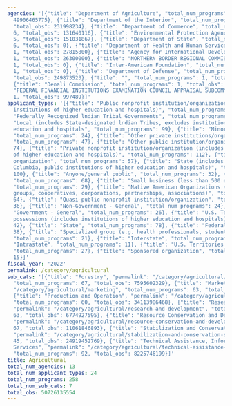 ```yaml
---
agencies: '[{"title": "Department of Agriculture", "total_num_programs": 206, "total_obs":
  49906465775}, {"title": "Department of the Interior", "total_num_programs": 23,
  "total_obs": 231998234}, {"title": "Department of Commerce", "total_num_programs":
  6, "total_obs": 131640116}, {"title": "Environmental Protection Agency", "total_num_programs":
  5, "total_obs": 151031867}, {"title": "Department of State", "total_num_programs":
  6, "total_obs": 0}, {"title": "Department of Health and Human Services", "total_num_programs":
  1, "total_obs": 27815800}, {"title": "Agency for International Development", "total_num_programs":
  1, "total_obs": 26300000}, {"title": "NORTHERN BORDER REGIONAL COMMISSION", "total_num_programs":
  1, "total_obs": 0}, {"title": "Inter-American Foundation", "total_num_programs":
  1, "total_obs": 0}, {"title": "Department of Defense", "total_num_programs": 5,
  "total_obs": 249873523}, {"title": "", "total_num_programs": 1, "total_obs": 12750},
  {"title": "Denali Commission", "total_num_programs": 1, "total_obs": 0}, {"title":
  "FEDERAL FINANCIAL INSTITUTIONS EXAMINATION COUNCIL APPRAISAL SUBCOMMITTEE", "total_num_programs":
  1, "total_obs": 997489}]'
applicant_types: '[{"title": "Public nonprofit institution/organization (includes
  institutions of higher education and hospitals)", "total_num_programs": 119}, {"title":
  "Federally Recognized lndian Tribal Governments", "total_num_programs": 84}, {"title":
  "Local (includes State-designated lndian Tribes, excludes institutions of higher
  education and hospitals", "total_num_programs": 99}, {"title": "Minority group",
  "total_num_programs": 24}, {"title": "Other private institutions/organizations",
  "total_num_programs": 47}, {"title": "Other public institution/organization", "total_num_programs":
  74}, {"title": "Private nonprofit institution/organization (includes institutions
  of higher education and hospitals)", "total_num_programs": 112}, {"title": "Profit
  organization", "total_num_programs": 57}, {"title": "State (includes District of
  Columbia, public institutions of higher education and hospitals)", "total_num_programs":
  100}, {"title": "Anyone/general public", "total_num_programs": 32}, {"title": "Individual/Family",
  "total_num_programs": 68}, {"title": "Small business (less than 500 employees)",
  "total_num_programs": 29}, {"title": "Native American Organizations (includes lndian
  groups, cooperatives, corporations, partnerships, associations)", "total_num_programs":
  64}, {"title": "Quasi-public nonprofit institution/organization", "total_num_programs":
  36}, {"title": "Non-Government - General", "total_num_programs": 24}, {"title":
  "Government - General", "total_num_programs": 26}, {"title": "U.S. Territories and
  possessions (includes institutions of higher education and hospitals)", "total_num_programs":
  42}, {"title": "State", "total_num_programs": 78}, {"title": "Federal", "total_num_programs":
  38}, {"title": "Specialized group (e.g. health professionals, students, veterans)",
  "total_num_programs": 21}, {"title": "Interstate", "total_num_programs": 11}, {"title":
  "Intrastate", "total_num_programs": 11}, {"title": "U.S. Territories and possessions",
  "total_num_programs": 27}, {"title": "Sponsored organization", "total_num_programs":
  15}]'
fiscal_year: '2022'
permalink: /category/agricultural
sub_cats: '[{"title": "Forestry", "permalink": "/category/agricultural/forestry",
  "total_num_programs": 67, "total_obs": 7595602329}, {"title": "Marketing", "permalink":
  "/category/agricultural/marketing", "total_num_programs": 63, "total_obs": 6453894878},
  {"title": "Production and Operation", "permalink": "/category/agricultural/production-and-operation",
  "total_num_programs": 60, "total_obs": 34113986468}, {"title": "Research and Development",
  "permalink": "/category/agricultural/research-and-development", "total_num_programs":
  63, "total_obs": 6774927595}, {"title": "Resource Conservation and Development",
  "permalink": "/category/agricultural/resource-conservation-and-development", "total_num_programs":
  67, "total_obs": 11061846893}, {"title": "Stabilization and Conservation Service",
  "permalink": "/category/agricultural/stabilization-and-conservation-service", "total_num_programs":
  45, "total_obs": 24919452769}, {"title": "Technical Assistance, Information and
  Services", "permalink": "/category/agricultural/technical-assistance--information-and-services",
  "total_num_programs": 92, "total_obs": 8225746199}]'
title: Agricultural
total_num_agencies: 13
total_num_applicant_types: 24
total_num_programs: 258
total_num_sub_cats: 7
total_obs: 50726135554
---
```

